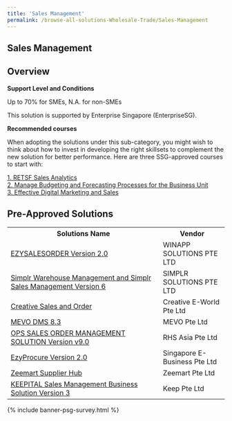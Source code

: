 ```yaml
---
title: 'Sales Management'
permalink: /browse-all-solutions-Wholesale-Trade/Sales-Management
---
```


## Sales Management
## Overview

**Support Level and Conditions**

Up to 70% for SMEs, N.A. for non-SMEs

This solution is supported by Enterprise Singapore (EnterpriseSG).

**Recommended courses**

When adopting the solutions under this sub-category, you might wish to think about how to invest in developing the right skillsets to complement the new solution for better performance. Here are three SSG-approved courses to start with:

<a href='https://courses.enterprisejobskills.gov.sg/Course_Internet/CourseDetail/RETSF-Sales-Analytics-2'  target='_blank' rel='noopener'>1. RETSF Sales Analytics</a><br>
<a href='https://courses.enterprisejobskills.gov.sg/Course_Internet/CourseDetail/Manage-Budgeting-Forecasting-Processes-Business-Unit-5'  target='_blank' rel='noopener'>2. Manage Budgeting and Forecasting Processes for the Business Unit</a><br>
<a href='https://courses.enterprisejobskills.gov.sg/Course_Internet/CourseDetail/Effective-Digital-Marketing-Sales-Synchronous-elearning-2'  target='_blank' rel='noopener'>3. Effective Digital Marketing and Sales</a><br>

## Pre-Approved Solutions

<table>
<tr>
<th style='width: auto;'><b>Solutions Name</b></th>
<th style='width: 30%;'><b>Vendor</b></th>
</tr>
<tr>
<td><a href='/productivity-solutions-grant/solutionrepo/solution952' target='_blank'>EZYSALESORDER Version 2.0</a><br></td>
<td>WINAPP SOLUTIONS PTE LTD</td>
</tr>
<tr>
<td><a href='/productivity-solutions-grant/solutionrepo/solution1421' target='_blank'>Simplr Warehouse Management and Simplr Sales Management Version 6</a><br></td>
<td>SIMPLR SOLUTIONS PTE LTD</td>
</tr>
<tr>
<td><a href='/productivity-solutions-grant/solutionrepo/solution2840' target='_blank'>Creative Sales and Order</a><br></td>
<td>Creative E-World Pte Ltd</td>
</tr>
<tr>
<td><a href='/productivity-solutions-grant/solutionrepo/solution2999' target='_blank'>MEVO DMS 8.3</a><br></td>
<td>MEVO Pte Ltd</td>
</tr>
<tr>
<td><a href='/productivity-solutions-grant/solutionrepo/solution3025' target='_blank'>OPS SALES ORDER MANAGEMENT SOLUTION Version v9.0</a><br></td>
<td>RHS Asia Pte Ltd</td>
</tr>
<tr>
<td><a href='/productivity-solutions-grant/solutionrepo/solution3105' target='_blank'>EzyProcure Version 2.0</a><br></td>
<td>Singapore E-Business Pte Ltd</td>
</tr>
<tr>
<td><a href='/productivity-solutions-grant/solutionrepo/solution3174' target='_blank'>Zeemart Supplier Hub</a><br></td>
<td>Zeemart Pte Ltd</td>
</tr>
<tr>
<td><a href='/productivity-solutions-grant/solutionrepo/solution3202' target='_blank'>KEEPITAL Sales Management Business Solution Version 3</a><br></td>
<td>Keep Pte Ltd</td>
</tr>
</table>

{% include banner-psg-survey.html %}
